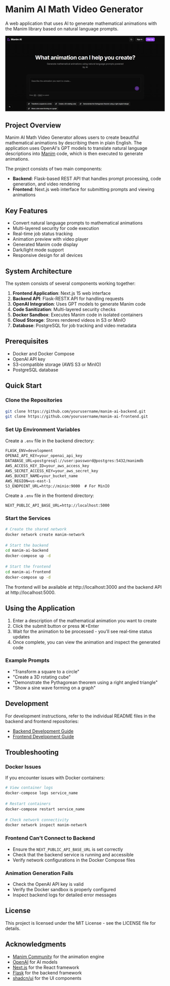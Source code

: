 # Manim AI Math Video Generator

A web application that uses AI to generate mathematical animations with the Manim library based on natural language prompts.

![Manim AI Generator](https://raw.githubusercontent.com/SargunSinghSethi/ManimAI/refs/heads/main/manim_frontend/public/dashboard.png)

## Project Overview

Manim AI Math Video Generator allows users to create beautiful mathematical animations by describing them in plain English. The application uses OpenAI's GPT models to translate natural language descriptions into [Manim](https://www.manim.community/) code, which is then executed to generate animations.

The project consists of two main components:
- **Backend**: Flask-based REST API that handles prompt processing, code generation, and video rendering
- **Frontend**: Next.js web interface for submitting prompts and viewing animations

## Key Features

- Convert natural language prompts to mathematical animations
- Multi-layered security for code execution
- Real-time job status tracking
- Animation preview with video player
- Generated Manim code display
- Dark/light mode support
- Responsive design for all devices

## System Architecture

The system consists of several components working together:

1. **Frontend Application**: Next.js 15 web interface
2. **Backend API**: Flask-RESTX API for handling requests
3. **OpenAI Integration**: Uses GPT models to generate Manim code
4. **Code Sanitization**: Multi-layered security checks
5. **Docker Sandbox**: Executes Manim code in isolated containers
6. **Cloud Storage**: Stores rendered videos in S3 or MinIO
7. **Database**: PostgreSQL for job tracking and video metadata

## Prerequisites

- Docker and Docker Compose
- OpenAI API key
- S3-compatible storage (AWS S3 or MinIO)
- PostgreSQL database

## Quick Start

### Clone the Repositories

```bash
git clone https://github.com/yourusername/manim-ai-backend.git
git clone https://github.com/yourusername/manim-ai-frontend.git
```

### Set Up Environment Variables

Create a `.env` file in the backend directory:

```
FLASK_ENV=development
OPENAI_API_KEY=your_openai_api_key
DATABASE_URL=postgresql://user:password@postgres:5432/manimdb
AWS_ACCESS_KEY_ID=your_aws_access_key
AWS_SECRET_ACCESS_KEY=your_aws_secret_key
AWS_BUCKET_NAME=your_bucket_name
AWS_REGION=us-east-1
S3_ENDPOINT_URL=http://minio:9000  # For MinIO
```

Create a `.env` file in the frontend directory:

```
NEXT_PUBLIC_API_BASE_URL=http://localhost:5000
```

### Start the Services

```bash
# Create the shared network
docker network create manim-network

# Start the backend
cd manim-ai-backend
docker-compose up -d

# Start the frontend
cd manim-ai-frontend
docker-compose up -d
```

The frontend will be available at http://localhost:3000 and the backend API at http://localhost:5000.

## Using the Application

1. Enter a description of the mathematical animation you want to create
2. Click the submit button or press ⌘+Enter
3. Wait for the animation to be processed - you'll see real-time status updates
4. Once complete, you can view the animation and inspect the generated code

### Example Prompts

- "Transform a square to a circle"
- "Create a 3D rotating cube"
- "Demonstrate the Pythagorean theorem using a right angled triangle"
- "Show a sine wave forming on a graph"

## Development

For development instructions, refer to the individual README files in the backend and frontend repositories:

- [Backend Development Guide](manim-ai-backend/README.md)
- [Frontend Development Guide](manim-ai-frontend/README.md)

## Troubleshooting

### Docker Issues

If you encounter issues with Docker containers:

```bash
# View container logs
docker-compose logs service_name

# Restart containers
docker-compose restart service_name

# Check network connectivity
docker network inspect manim-network
```

### Frontend Can't Connect to Backend

- Ensure the `NEXT_PUBLIC_API_BASE_URL` is set correctly
- Check that the backend service is running and accessible
- Verify network configurations in the Docker Compose files

### Animation Generation Fails

- Check the OpenAI API key is valid
- Verify the Docker sandbox is properly configured
- Inspect backend logs for detailed error messages

## License

This project is licensed under the MIT License - see the LICENSE file for details.

## Acknowledgments

- [Manim Community](https://www.manim.community/) for the animation engine
- [OpenAI](https://openai.com/) for AI models
- [Next.js](https://nextjs.org/) for the React framework
- [Flask](https://flask.palletsprojects.com/) for the backend framework
- [shadcn/ui](https://ui.shadcn.com/) for the UI components
